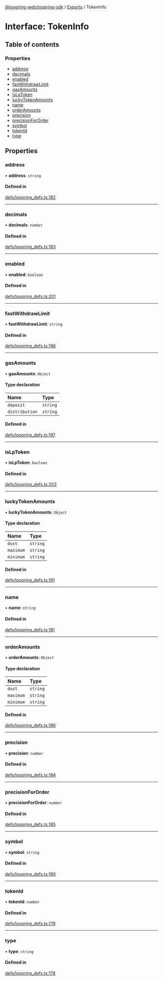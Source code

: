 [@loopring-web/loopring-sdk](../README.md) / [Exports](../modules.md) / TokenInfo

# Interface: TokenInfo

## Table of contents

### Properties

- [address](TokenInfo.md#address)
- [decimals](TokenInfo.md#decimals)
- [enabled](TokenInfo.md#enabled)
- [fastWithdrawLimit](TokenInfo.md#fastwithdrawlimit)
- [gasAmounts](TokenInfo.md#gasamounts)
- [isLpToken](TokenInfo.md#islptoken)
- [luckyTokenAmounts](TokenInfo.md#luckytokenamounts)
- [name](TokenInfo.md#name)
- [orderAmounts](TokenInfo.md#orderamounts)
- [precision](TokenInfo.md#precision)
- [precisionForOrder](TokenInfo.md#precisionfororder)
- [symbol](TokenInfo.md#symbol)
- [tokenId](TokenInfo.md#tokenid)
- [type](TokenInfo.md#type)

## Properties

### address

• **address**: `string`

#### Defined in

[defs/loopring_defs.ts:182](https://github.com/Loopring/loopring_sdk/blob/edf273a/src/defs/loopring_defs.ts#L182)

___

### decimals

• **decimals**: `number`

#### Defined in

[defs/loopring_defs.ts:183](https://github.com/Loopring/loopring_sdk/blob/edf273a/src/defs/loopring_defs.ts#L183)

___

### enabled

• **enabled**: `boolean`

#### Defined in

[defs/loopring_defs.ts:201](https://github.com/Loopring/loopring_sdk/blob/edf273a/src/defs/loopring_defs.ts#L201)

___

### fastWithdrawLimit

• **fastWithdrawLimit**: `string`

#### Defined in

[defs/loopring_defs.ts:196](https://github.com/Loopring/loopring_sdk/blob/edf273a/src/defs/loopring_defs.ts#L196)

___

### gasAmounts

• **gasAmounts**: `Object`

#### Type declaration

| Name | Type |
| :------ | :------ |
| `deposit` | `string` |
| `distribution` | `string` |

#### Defined in

[defs/loopring_defs.ts:197](https://github.com/Loopring/loopring_sdk/blob/edf273a/src/defs/loopring_defs.ts#L197)

___

### isLpToken

• **isLpToken**: `boolean`

#### Defined in

[defs/loopring_defs.ts:203](https://github.com/Loopring/loopring_sdk/blob/edf273a/src/defs/loopring_defs.ts#L203)

___

### luckyTokenAmounts

• **luckyTokenAmounts**: `Object`

#### Type declaration

| Name | Type |
| :------ | :------ |
| `dust` | `string` |
| `maximum` | `string` |
| `minimum` | `string` |

#### Defined in

[defs/loopring_defs.ts:191](https://github.com/Loopring/loopring_sdk/blob/edf273a/src/defs/loopring_defs.ts#L191)

___

### name

• **name**: `string`

#### Defined in

[defs/loopring_defs.ts:181](https://github.com/Loopring/loopring_sdk/blob/edf273a/src/defs/loopring_defs.ts#L181)

___

### orderAmounts

• **orderAmounts**: `Object`

#### Type declaration

| Name | Type |
| :------ | :------ |
| `dust` | `string` |
| `maximum` | `string` |
| `minimum` | `string` |

#### Defined in

[defs/loopring_defs.ts:186](https://github.com/Loopring/loopring_sdk/blob/edf273a/src/defs/loopring_defs.ts#L186)

___

### precision

• **precision**: `number`

#### Defined in

[defs/loopring_defs.ts:184](https://github.com/Loopring/loopring_sdk/blob/edf273a/src/defs/loopring_defs.ts#L184)

___

### precisionForOrder

• **precisionForOrder**: `number`

#### Defined in

[defs/loopring_defs.ts:185](https://github.com/Loopring/loopring_sdk/blob/edf273a/src/defs/loopring_defs.ts#L185)

___

### symbol

• **symbol**: `string`

#### Defined in

[defs/loopring_defs.ts:180](https://github.com/Loopring/loopring_sdk/blob/edf273a/src/defs/loopring_defs.ts#L180)

___

### tokenId

• **tokenId**: `number`

#### Defined in

[defs/loopring_defs.ts:179](https://github.com/Loopring/loopring_sdk/blob/edf273a/src/defs/loopring_defs.ts#L179)

___

### type

• **type**: `string`

#### Defined in

[defs/loopring_defs.ts:178](https://github.com/Loopring/loopring_sdk/blob/edf273a/src/defs/loopring_defs.ts#L178)
